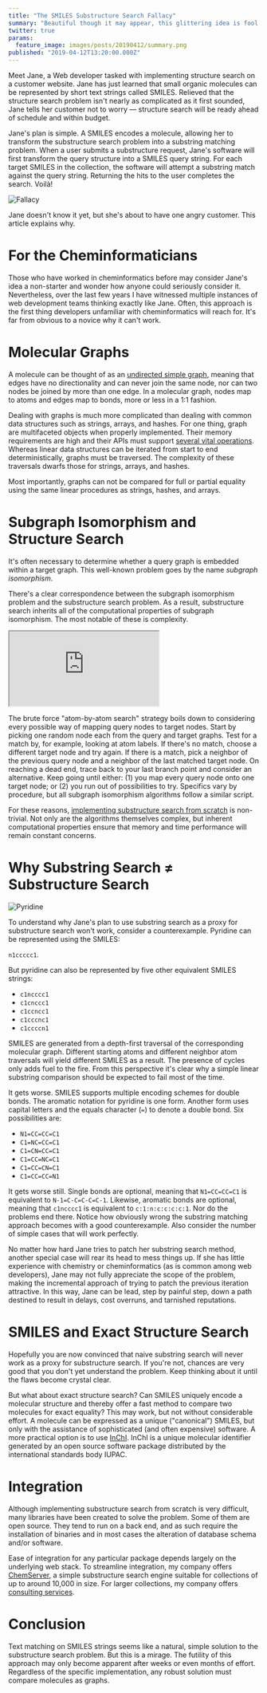 ```yaml
---
title: "The SMILES Substructure Search Fallacy"
summary: "Beautiful though it may appear, this glittering idea is fool's gold."
twitter: true
params:
  feature_image: images/posts/20190412/summary.png
published: "2019-04-12T13:20:00.000Z"
---
```


Meet Jane, a Web developer tasked with implementing structure search on a customer website. Jane has just learned that small organic molecules can be represented by short text strings called SMILES. Relieved that the structure search problem isn't nearly as complicated as it first sounded, Jane tells her customer not to worry &mdash; structure search will be ready ahead of schedule and within budget.

Jane's plan is simple. A SMILES encodes a molecule, allowing her to transform the substructure search problem into a substring matching problem. When a user submits a substructure request, Jane's software will first transform the query structure into a SMILES query string. For each target SMILES in the collection, the software will attempt a substring match against the query string. Returning the hits to the user completes the search. Voilà!

![Fallacy](/images/posts/20190412/fallacy.png)

Jane doesn't know it yet, but she's about to have one angry customer. This article explains why.

# For the Cheminformaticians

Those who have worked in cheminformatics before may consider Jane's idea a non-starter and wonder how anyone could seriously consider it. Nevertheless, over the last few years I have witnessed multiple instances of web development teams thinking exactly like Jane. Often, this approach is the first thing developers unfamiliar with cheminformatics will reach for. It's far from obvious to a novice why it can't work.

# Molecular Graphs

A molecule can be thought of as an [undirected simple graph](https://en.wikipedia.org/wiki/Graph_(discrete_mathematics)), meaning that edges have no directionality and can never join the same node, nor can two nodes be joined by more than one edge. In a molecular graph, nodes map to atoms and edges map to bonds, more or less in a 1:1 fashion.

Dealing with graphs is much more complicated than dealing with common data structures such as strings, arrays, and hashes. For one thing, graph are multifaceted objects when properly implemented. Their memory requirements are high and their APIs must support [several vital operations](/articles/2019/03/04/class-free-object-oriented-programming/). Whereas linear data structures can be iterated from start to end deterministically, graphs must be traversed. The complexity of these traversals dwarfs those for strings, arrays, and hashes.

Most importantly, graphs can not be compared for full or partial equality using the same linear procedures as strings, hashes, and arrays.

# Subgraph Isomorphism and Structure Search

It's often necessary to determine whether a query graph is embedded within a target graph. This well-known problem goes by the name *subgraph isomorphism*.

There's a clear correspondence between the subgraph isomorphism problem and the substructure search problem. As a result, substructure search inherits all of the computational properties of subgraph isomorphism. The most notable of these is complexity.

<div class="videowrapper">
  <iframe src="https://www.youtube.com/embed/yFpRpxOry-A" allowfullscreen></iframe>
</div>

The brute force "atom-by-atom search" strategy boils down to considering every possible way of mapping query nodes to target nodes. Start by picking one random node each from the query and target graphs. Test for a match by, for example, looking at atom labels. If there's no match, choose a different target node and try again. If there is a match, pick a neighbor of the previous query node and a neighbor of the last matched target node. On reaching a dead end, trace back to your last branch point and consider an alternative. Keep going until either: (1) you map every query node onto one target node; or (2) you run out of possibilities to try. Specifics vary by procedure, but all subgraph isomorphism algorithms follow a similar script.

For these reasons, [implementing substructure search from scratch](/articles/2008/11/13/one-of-these-things-is-not-like-the-other/) is non-trivial. Not only are the algorithms themselves complex, but inherent computational properties ensure that memory and time performance will remain constant concerns.

# Why Substring Search &#8800; Substructure Search

![Pyridine](/images/posts/20190412/pyridine.png)

To understand why Jane's plan to use substring search as a proxy for substructure search won't work, consider a counterexample. Pyridine can be represented using the SMILES:

`n1ccccc1`.

But pyridine can also be represented by five other equivalent SMILES strings:

- `c1ncccc1`
- `c1cnccc1`
- `c1ccncc1`
- `c1cccnc1`
- `c1ccccn1`

SMILES are generated from a depth-first traversal of the corresponding molecular graph. Different starting atoms and different neighbor atom traversals will yield different SMILES as a result. The presence of cycles only adds fuel to the fire. From this perspective it's clear why a simple linear substring comparison should be expected to fail most of the time.

It gets worse. SMILES supports multiple encoding schemes for double bonds. The aromatic notation for pyridine is one form. Another form uses capital letters and the equals character (`=`) to denote a double bond. Six possibilities are:

- `N1=CC=CC=C1`
- `C1=NC=CC=C1`
- `C1=CN=CC=C1`
- `C1=CC=NC=C1`
- `C1=CC=CN=C1`
- `C1=CC=CC=N1`

It gets worse still. Single bonds are optional, meaning that `N1=CC=CC=C1` is equivalent to `N-1=C-C=C-C=C-1`. Likewise, aromatic bonds are optional, meaning that `c1ncccc1` is equivalent to `c:1:n:c:c:c:c:1`. Nor do the problems end there. Notice how obviously wrong the substring matching approach becomes with a good counterexample. Also consider the number of simple cases that will work perfectly.

No matter how hard Jane tries to patch her substring search method, another special case will rear its head to mess things up. If she has little experience with chemistry or cheminformatics (as is common among web developers), Jane may not fully appreciate the scope of the problem, making the incremental approach of trying to patch the previous iteration attractive. In this way, Jane can be lead, step by painful step, down a path destined to result in delays, cost overruns, and tarnished reputations.

# SMILES and Exact Structure Search

Hopefully you are now convinced that naive substring search will never work as a proxy for substructure search. If you're not, chances are very good that you don't yet understand the problem. Keep thinking about it until the flaws become crystal clear.

But what about exact structure search? Can SMILES uniquely encode a molecular structure and thereby offer a fast method to compare two molecules for exact equality? This may work, but not without considerable effort. A molecule can be expressed as a unique ("canonical") SMILES, but only with the assistance of sophisticated (and often expensive) software. A more practical option is to use [InChI](https://en.wikipedia.org/wiki/International_Chemical_Identifier). InChI is a unique molecular identifier generated by an open source software package distributed by the international standards body IUPAC.

# Integration

Although implementing substructure search from scratch is very difficult, many libraries have been created to solve the problem. Some of them are open source. They tend to run on a back end, and as such require the installation of binaries and in most cases the alteration of database schema and/or software.

Ease of integration for any particular package depends largely on the underlying web stack. To streamline integration, my company offers [ChemServer](https://metamolecular.com/chemserver/), a simple substructure search engine suitable for collections of up to around 10,000 in size. For larger collections, my company offers [consulting services](https://metamolecular.com/consulting/).

# Conclusion

Text matching on SMILES strings seems like a natural, simple solution to the substructure search problem. But this is a mirage. The futility of this approach may only become apparent after weeks or even months of effort. Regardless of the specific implementation, any robust solution must compare molecules as graphs.
